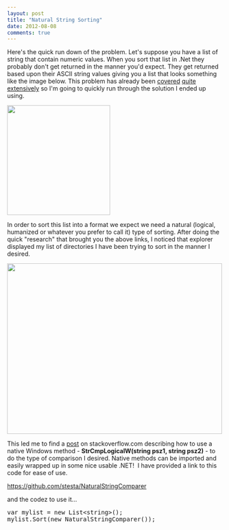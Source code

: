 ```yaml
---
layout: post
title: "Natural String Sorting"
date: 2012-08-08
comments: true
---
```

<p>Here's the quick run down of the problem. Let's suppose you have a list of string that contain numeric values. When you sort that list in .Net they probably don't get returned in the manner you'd expect. They get returned based upon their ASCII string values giving you a list that looks something like the image below. This problem has already been <a href="http://www.codinghorror.com/blog/2007/12/sorting-for-humans-natural-sort-order.html">covered</a> <a href="http://www.interact-sw.co.uk/iangblog/2007/12/13/natural-sorting">quite</a> <a href="http://nedbatchelder.com/blog/200712.html#e20071211T054956">extensively</a> so I'm going to quickly run through the solution I ended up using.</p>

<!--more-->

<p><img src="http://testasoftware.com/assets/images/blog/NaturalStringComparer/badorder.png" alt="" height="256" width="240" /></p>
<p>In order to sort this list into a format we expect we need a natural (logical, humanized or whatever you prefer to call it) type of sorting. After doing the quick "research" that brought you the above links, I noticed that explorer displayed my list of directories I have been trying to sort in the manner I desired.</p>
<p><img src="http://testasoftware.com/assets/images/blog/NaturalStringComparer/files.png" alt="" height="398" width="501" /></p>
<p>This led me to find a <a href="http://stackoverflow.com/questions/248603/natural-sort-order-in-c-sharp">post</a> on stackoverflow.com describing how to use a native Windows method - <strong>StrCmpLogicalW(string psz1, string psz2)</strong> - to do the type of comparison I desired. Native methods can be imported and easily wrapped up in some nice usable .NET!&nbsp; I have provided a link to this code for ease of use.</p>
<p><a href="https://github.com/stesta/NaturalStringComparer">https://github.com/stesta/NaturalStringComparer</a></p>
<p>and the codez to use it...</p>
<pre>var mylist = new List&lt;string&gt;();
mylist.Sort(new NaturalStringComparer());
</pre>